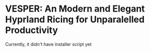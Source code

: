 # VESPER: An Modern and Elegant Hyprland Ricing for Unparalelled Productivity

Currently, it didn't have installer script yet

